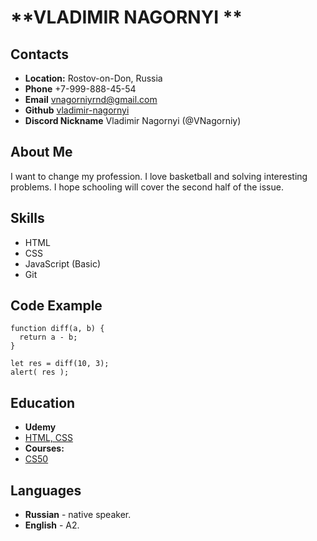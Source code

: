 # **VLADIMIR NAGORNYI **

## **Contacts**

- **Location:** Rostov-on-Don, Russia
- **Phone** +7-999-888-45-54
- **Email** vnagorniyrnd@gmail.com
- **Github** [vladimir-nagornyi](https://github.com/VNagorniy)
- **Discord Nickname** Vladimir Nagornyi (@VNagorniy)

## **About Me**

I want to change my profession. I love basketball and solving interesting problems. I hope schooling will cover the second half of the issue.

## **Skills**

- HTML
- CSS
- JavaScript (Basic)
- Git

## **Code Example**

```
function diff(a, b) {
  return a - b;
}

let res = diff(10, 3);
alert( res );
```

## **Education**

- **Udemy**
- [HTML, CSS](https://www.udemy.com/course/webdeveloper/)
- **Courses:**
- [CS50](https://www.youtube.com/channel/UCcabW7890RKJzL968QWEykA)

## Languages

- **Russian** - native speaker.
- **English** - A2.
